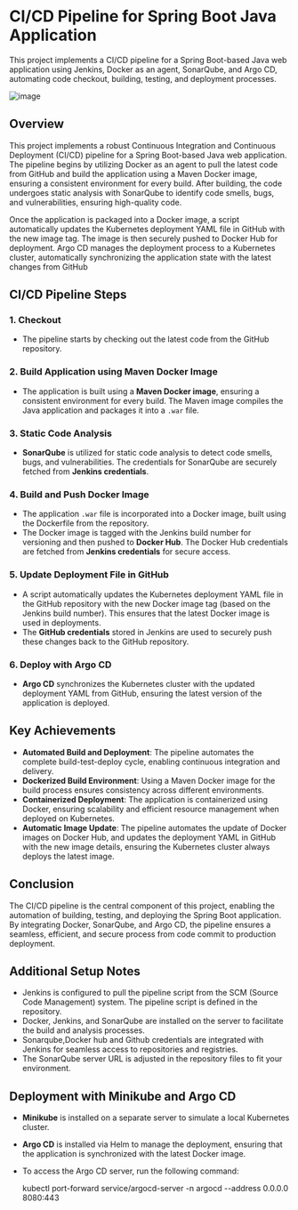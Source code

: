 # CI/CD Pipeline for Spring Boot Java Application

This project implements a CI/CD pipeline for a Spring Boot-based Java web application using Jenkins, Docker as an agent, SonarQube, and Argo CD, automating code checkout, building, testing, and deployment processes.

![image](https://github.com/user-attachments/assets/4658f48a-22b3-4dec-8d42-136bc15d91cc)



## Overview
This project implements a robust Continuous Integration and Continuous Deployment (CI/CD) pipeline for a Spring Boot-based Java web application. The pipeline begins by utilizing Docker as an agent to pull the latest code from GitHub and build the application using a Maven Docker image, ensuring a consistent environment for every build. After building, the code undergoes static analysis with SonarQube to identify code smells, bugs, and vulnerabilities, ensuring high-quality code.

Once the application is packaged into a Docker image, a script automatically updates the Kubernetes deployment YAML file in GitHub with the new image tag. The image is then securely pushed to Docker Hub for deployment. Argo CD manages the deployment process to a Kubernetes cluster, automatically synchronizing the application state with the latest changes from GitHub

## CI/CD Pipeline Steps

### 1. **Checkout**
- The pipeline starts by checking out the latest code from the GitHub repository.

### 2. **Build Application using Maven Docker Image**
- The application is built using a **Maven Docker image**, ensuring a consistent environment for every build. The Maven image compiles the Java application and packages it into a `.war` file.

### 3. **Static Code Analysis**
- **SonarQube** is utilized for static code analysis to detect code smells, bugs, and vulnerabilities. The credentials for SonarQube are securely fetched from **Jenkins credentials**.

### 4. **Build and Push Docker Image**
- The application `.war` file is incorporated into a Docker image, built using the Dockerfile from the repository.
- The Docker image is tagged with the Jenkins build number for versioning and then pushed to **Docker Hub**. The Docker Hub credentials are fetched from **Jenkins credentials** for secure access.

### 5. **Update Deployment File in GitHub**
- A script automatically updates the Kubernetes deployment YAML file in the GitHub repository with the new Docker image tag (based on the Jenkins build number). This ensures that the latest Docker image is used in deployments.
- The **GitHub credentials** stored in Jenkins are used to securely push these changes back to the GitHub repository.

### 6. **Deploy with Argo CD**
- **Argo CD** synchronizes the Kubernetes cluster with the updated deployment YAML from GitHub, ensuring the latest version of the application is deployed.

## Key Achievements
- **Automated Build and Deployment**: The pipeline automates the complete build-test-deploy cycle, enabling continuous integration and delivery.
- **Dockerized Build Environment**: Using a Maven Docker image for the build process ensures consistency across different environments.
- **Containerized Deployment**: The application is containerized using Docker, ensuring scalability and efficient resource management when deployed on Kubernetes.
- **Automatic Image Update**: The pipeline automates the update of Docker images on Docker Hub, and updates the deployment YAML in GitHub with the new image details, ensuring the Kubernetes cluster always deploys the latest image.

## Conclusion
The CI/CD pipeline is the central component of this project, enabling the automation of building, testing, and deploying the Spring Boot application. By integrating Docker, SonarQube, and Argo CD, the pipeline ensures a seamless, efficient, and secure process from code commit to production deployment.

## Additional Setup Notes
- Jenkins is configured to pull the pipeline script from the SCM (Source Code Management) system. The pipeline script is defined in the repository.
- Docker, Jenkins, and SonarQube are installed on the server to facilitate the build and analysis processes.
- Sonarqube,Docker hub and Github credentials are integrated with Jenkins for seamless access to repositories and registries.
- The SonarQube server URL is adjusted in the repository files to fit your environment.

## Deployment with Minikube and Argo CD
- **Minikube** is installed on a separate server to simulate a local Kubernetes cluster.
- **Argo CD** is installed via Helm to manage the deployment, ensuring that the application is synchronized with the latest Docker image.
- To access the Argo CD server, run the following command:

  kubectl port-forward service/argocd-server -n argocd --address 0.0.0.0 8080:443
  
